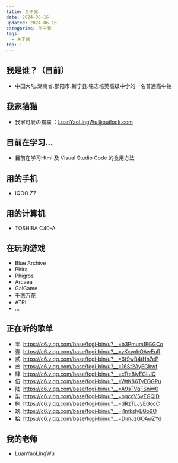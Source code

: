 ```yaml
---
title: 关于我
date: 2024-06-16
updated: 2024-06-16
categories: 关于我
tags:
  - 关于我
top: 1
---
```


## 我是谁？（目前）
  - 中国大陆.湖南省.邵阳市.新宁县.铭志培英高级中学的一名普通高中牲
## 我家猫猫
  - 我家可爱の猫猫 ：LuanYaoLingWu@outlook.com
## 目前在学习...
  - 目前在学习Html 及 Visual Studio Code 的食用方法
## 用的手机
  - IQOO Z7
## 用的计算机
  - TOSHIBA C40-A
## 在玩的游戏
  - Blue Archive 
  - Phira
  - Phigros
  - Arcaea
  - GalGame
  - 千恋万花
  - ATRI
  - ...
## 正在听的歌单
  - 零. https://c6.y.qq.com/base/fcgi-bin/u?__=b3Pmum1EGGCo
  - 壹. https://c6.y.qq.com/base/fcgi-bin/u?__=yKcynbOAwEuR
  - 贰. https://c6.y.qq.com/base/fcgi-bin/u?__=6f9wB4tHn7eP
  - 叁. https://c6.y.qq.com/base/fcgi-bin/u?__=16St2AyEGbwf
  - 肆. https://c6.y.qq.com/base/fcgi-bin/u?__=cTte8jyEGLJQ
  - 伍. https://c6.y.qq.com/base/fcgi-bin/u?__=WtK86TyEGGPu
  - 陆. https://c6.y.qq.com/base/fcgi-bin/u?__=A9sTVqFSniw0
  - 柒. https://c6.y.qq.com/base/fcgi-bin/u?__=ogcoVSyEGQlD
  - 捌. https://c6.y.qq.com/base/fcgi-bin/u?__=dRzTLJyEGocC
  - 玖. https://c6.y.qq.com/base/fcgi-bin/u?__=j1mksIyEGo9O
  - 拾. https://c6.y.qq.com/base/fcgi-bin/u?__=DimJzGOAwZYd
## 我的老师
  - LuanYaoLingWu
